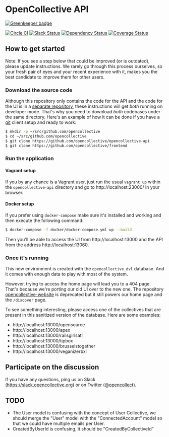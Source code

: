# OpenCollective API

[![Greenkeeper badge](https://badges.greenkeeper.io/opencollective/opencollective-api.svg)](https://greenkeeper.io/)

[![Circle CI](https://circleci.com/gh/opencollective/opencollective-api/tree/master.svg?style=shield)](https://circleci.com/gh/opencollective/opencollective-api/tree/master)
[![Slack Status](https://slack.opencollective.org/badge.svg)](https://slack.opencollective.org)
[![Dependency Status](https://david-dm.org/opencollective/opencollective-api.svg)](https://david-dm.org/opencollective/opencollective-api)
[![Coverage Status](https://coveralls.io/repos/github/OpenCollective/opencollective-api/badge.svg)](https://coveralls.io/github/OpenCollective/opencollective-api)


## How to get started

Note: If you see a step below that could be improved (or is outdated),
please update instructions. We rarely go through this process
ourselves, so your fresh pair of eyes and your recent experience with
it, makes you the best candidate to improve them for other users.

### Download the source code

Although this repository only contains the code for the API and the
code for the UI is in a [separate
repository](https://github.com/opencollective/frontend), these
instructions will get *both* running on developer mode. That's why you
need to download *both* codebases under the same directory. Here's an
example of how it can be done if you have a
[git](https://git-scm.com/) client setup and ready to work:

```bash
$ mkdir -p ~/src/github.com/opencollective
$ cd ~/src/github.com/opencollective
$ git clone https://github.com/opencollective/opencollective-api
$ git clone https://github.com/opencollective/frontend
```

### Run the application

#### Vagrant setup

If you by any chance is a [Vagrant](https://www.vagrantup.com/) user,
just run the usual `vagrant up` within the `opencollective-api`
directory and go to http://localhost:23000/ in your browser.

#### Docker setup

If you prefer using `docker-compose` make sure it's installed and
working and then execute the following command:

```bash
$ docker-compose -f docker/docker-compose.yml up --build
```

Then you'll be able to access the UI from http://localhost:13000 and
the API from the address http://localhost:13060.

### Once it's running

This new environment is created with the `opencollective_dvl`
database. And it comes with enough data to play with most of the
system.

However, trying to access the home page will lead you to a 404
page. That's because we're porting our old UI over to the new one. The
repository
[opencollective-website](http://github.com/opencollective/opencollective-website/)
is deprecated but it still powers our home page and the `/discover`
page.

To see something interesting, please access one of the collectives
that are present in this sanitized version of the database. Here are
some examples:

- http://localhost:13000/opensource
- http://localhost:13000/apex
- http://localhost:13000/railsgirlsatl
- http://localhost:13000/tipbox
- http://localhost:13000/brusselstogether
- http://localhost:13000/veganizerbxl
  
## Participate on the discussion

If you have any questions, ping us on Slack
(https://slack.opencollective.org) or on Twitter
([@opencollect](https://twitter.com/opencollect)).

## TODO

- The User model is confusing with the concept of User Collective, we
  should merge the "User" model with the "ConnectedAccount" model so
  that we could have multiple emails per User.
- CreatedByUserId is confusing, it should be "CreatedByCollectiveId"
